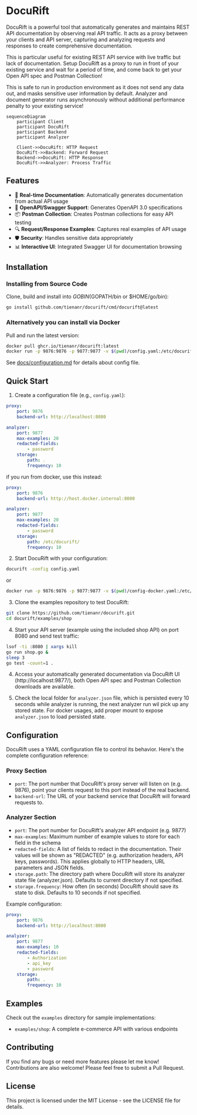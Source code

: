 # DocuRift

DocuRift is a powerful tool that automatically generates and maintains REST API documentation by observing real API traffic. It acts as a proxy between your clients and API server, capturing and analyzing requests and responses to create comprehensive documentation.

This is particular useful for existing REST API service with live traffic but lack of documentation. Setup DocuRift as a proxy to run in front of your existing service and wait for a period of time, and come back to get your Open API spec and Postman Collection! 

This is safe to run in production environment as it does not send any data out, and masks sensitive user information by default. Analyzer and document generator runs asynchronously without additional performance penalty to your existing service!

```mermaid
sequenceDiagram
    participant Client
    participant DocuRift
    participant Backend
    participant Analyzer
    
    Client->>DocuRift: HTTP Request
    DocuRift->>Backend: Forward Request
    Backend->>DocuRift: HTTP Response
    DocuRift->>Analyzer: Process Traffic
```

## Features

- 🔄 **Real-time Documentation**: Automatically generates documentation from actual API usage
- 📝 **OpenAPI/Swagger Support**: Generates OpenAPI 3.0 specifications
- 📦 **Postman Collection**: Creates Postman collections for easy API testing
- 🔍 **Request/Response Examples**: Captures real examples of API usage
- 🛡️ **Security**: Handles sensitive data appropriately
- 📊 **Interactive UI**: Integrated Swagger UI for documentation browsing

## Installation

### Installing from Source Code

Clone, build and install into $GOBIN ($GOPATH/bin or $HOME/go/bin):

```bash
go install github.com/tienanr/docurift/cmd/docurift@latest
```

### Alternatively you can install via Docker

Pull and run the latest version:

```bash
docker pull ghcr.io/tienanr/docurift:latest
docker run -p 9876:9876 -p 9877:9877 -v $(pwd)/config.yaml:/etc/docurift/config.yaml ghcr.io/tienanr/docurift:latest
```

See [docs/configuration.md](docs/configuration.md) for details about config file.

## Quick Start

1. Create a configuration file (e.g., `config.yaml`):
```yaml
proxy:
    port: 9876
    backend-url: http://localhost:8080

analyzer:
    port: 9877
    max-examples: 20
    redacted-fields:
        - password
    storage:
        path: .
        frequency: 10
```
if you run from docker, use this instead:
```yaml
proxy:
    port: 9876
    backend-url: http://host.docker.internal:8080

analyzer:
    port: 9877
    max-examples: 20
    redacted-fields:
        - password
    storage:
        path: /etc/docurift/
        frequency: 10
```

2. Start DocuRift with your configuration:
```bash
docurift -config config.yaml
```
or
```bash
docker run -p 9876:9876 -p 9877:9877 -v $(pwd)/config-docker.yaml:/etc/docurift/config.yaml ghcr.io/tienanr/docurift:latest
```

3. Clone the examples repository to test DocuRift:
```bash
git clone https://github.com/tienanr/docurift.git 
cd docurift/examples/shop
```

4. Start your API server (example using the included shop API) on port 8080 and send test traffic:
```bash
lsof -ti :8080 | xargs kill
go run shop.go &
sleep 3
go test -count=1 .
```

4. Access your automatically generated documentation via DocuRift UI (http://localhost:9877/), both Open API spec and Postman Collection downloads are available.

6. Check the local folder for `analyzer.json` file, which is persisted every 10 seconds while analyzer is running, the next analyzer run wil pick up any stored state. For docker usages, add proper mount to expose `analyzer.json` to load persisted state.

## Configuration

DocuRift uses a YAML configuration file to control its behavior. Here's the complete configuration reference:

### Proxy Section
- `port`: The port number that DocuRift's proxy server will listen on (e.g. 9876), point your clients request to this port instead of the real backend.
- `backend-url`: The URL of your backend service that DocuRift will forward requests to.

### Analyzer Section  
- `port`: The port number for DocuRift's analyzer API endpoint (e.g. 9877)
- `max-examples`: Maximum number of example values to store for each field in the schema
- `redacted-fields`: A list of fields to redact in the documentation. Their values will be shown as "REDACTED" (e.g. authorization headers, API keys, passwords). This applies globally to HTTP headers, URL parameters and JSON fields.
- `storage.path`: The directory path where DocuRift will store its analyzer state file (analyzer.json). Defaults to current directory if not specified.
- `storage.frequency`: How often (in seconds) DocuRift should save its state to disk. Defaults to 10 seconds if not specified.

Example configuration:
```yaml
proxy:
    port: 9876
    backend-url: http://localhost:8080

analyzer:
    port: 9877
    max-examples: 10
    redacted-fields:
        - Authorization
        - api_key
        - password
    storage:
        path: .
        frequency: 10
```

## Examples

Check out the `examples` directory for sample implementations:
- `examples/shop`: A complete e-commerce API with various endpoints

## Contributing

If you find any bugs or need more features please let me know!
Contributions are also welcome! Please feel free to submit a Pull Request.

## License

This project is licensed under the MIT License - see the LICENSE file for details. 